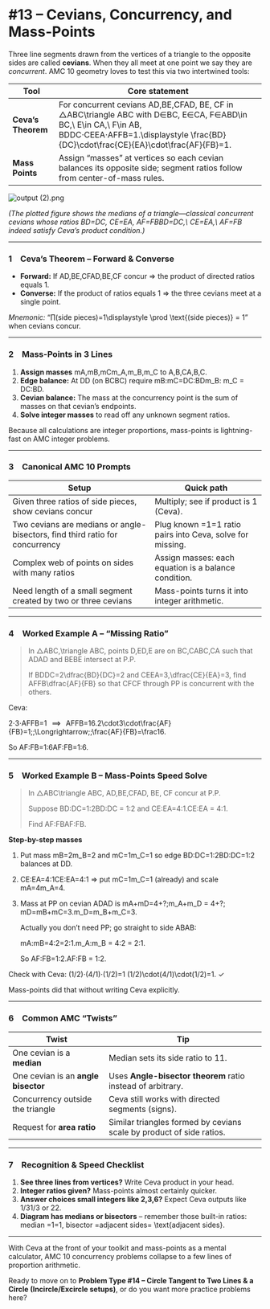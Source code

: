 # #13 – Cevians, Concurrency, and Mass-Points

Three line segments drawn from the vertices of a triangle to the opposite sides are called **cevians**.  When they all meet at one point we say they are *concurrent*.  AMC 10 geometry loves to test this via two intertwined tools:

| Tool | Core statement |
| --- | --- |
| **Ceva’s Theorem** | For concurrent cevians AD,BE,CFAD, BE, CF in △ABC\triangle ABC with D∈BC, E∈CA, F∈ABD\in BC,\ E\in CA,\ F\in AB,  BDDC⋅CEEA⋅AFFB=1.\displaystyle \frac{BD}{DC}\cdot\frac{CE}{EA}\cdot\frac{AF}{FB}=1. |
| **Mass Points** | Assign “masses” at vertices so each cevian balances its opposite side; segment ratios follow from center-of-mass rules. |

![output (2).png](#13%20%E2%80%93%20Cevians,%20Concurrency,%20and%20Mass-Points%20228936cc22148070be8ceedcd26fb8c5/output_(2).png)

*(The plotted figure shows the medians of a triangle—classical concurrent cevians whose ratios BD=DC, CE=EA, AF=FBBD=DC,\ CE=EA,\ AF=FB indeed satisfy Ceva’s product condition.)*

---

### 1 Ceva’s Theorem – Forward & Converse

- **Forward:** If AD,BE,CFAD,BE,CF concur ⇒ the product of directed ratios equals 1.
- **Converse:** If the product of ratios equals 1 ⇒ the three cevians meet at a single point.

*Mnemonic:* “∏(side pieces)=1\displaystyle \prod \text{(side pieces)} = 1” when cevians concur.

---

### 2 Mass-Points in 3 Lines

1. **Assign masses** mA,mB,mCm_A,m_B,m_C to A,B,CA,B,C.
2. **Edge balance:** At DD (on BCBC) require mB:mC=DC:BDm_B: m_C = DC:BD.
3. **Cevian balance:** The mass at the concurrency point is the sum of masses on that cevian’s endpoints.
4. **Solve integer masses** to read off any unknown segment ratios.

Because all calculations are integer proportions, mass-points is lightning-fast on AMC integer problems.

---

### 3 Canonical AMC 10 Prompts

| Setup | Quick path |
| --- | --- |
| Given three ratios of side pieces, show cevians concur | Multiply; see if product is 1 (Ceva). |
| Two cevians are medians or angle-bisectors, find third ratio for concurrency | Plug known =1=1 ratio pairs into Ceva, solve for missing. |
| Complex web of points on sides with many ratios | Assign masses: each equation is a balance condition. |
| Need length of a small segment created by two or three cevians | Mass-points turns it into integer arithmetic. |

---

### 4 Worked Example A – “Missing Ratio”

> In △ABC,\triangle ABC, points D,ED,E are on BC,CABC,CA such that ADAD and BEBE intersect at P.P.
> 
> 
> If BDDC=2\dfrac{BD}{DC}=2 and CEEA=3,\dfrac{CE}{EA}=3, find AFFB\dfrac{AF}{FB} so that CFCF through PP is concurrent with the others.
> 

Ceva:

2⋅3⋅AFFB=1    ⟹    AFFB=16.2\cdot3\cdot\frac{AF}{FB}=1\;\;\Longrightarrow\;\;\frac{AF}{FB}=\frac16.

So AF:FB=1:6AF:FB=1:6.

---

### 5 Worked Example B – Mass-Points Speed Solve

> In △ABC\triangle ABC, AD,BE,CFAD, BE, CF concur at P.P.
> 
> 
> Suppose BD:DC=1:2BD:DC = 1:2 and CE:EA=4:1.CE:EA = 4:1.
> 
> Find AF:FBAF:FB.
> 

**Step-by-step masses**

1. Put mass mB=2m_B=2 and mC=1m_C=1 so edge BD:DC=1:2BD:DC=1:2 balances at DD.
2. CE:EA=4:1CE:EA=4:1 ⇒ put mC=1m_C=1 (already) and scale mA=4m_A=4.
3. Mass at PP on cevian ADAD is mA+mD=4+?;m_A+m_D = 4+?; mD=mB+mC=3.m_D=m_B+m_C=3.
    
    Actually you don’t need PP; go straight to side ABAB:
    
    mA:mB=4:2=2:1.m_A:m_B = 4:2 = 2:1.
    
    So AF:FB=1:2.AF:FB = 1:2.
    

Check with Ceva: (1/2)⋅(4/1)⋅(1/2)=1 (1/2)\cdot(4/1)\cdot(1/2)=1. ✓

Mass-points did that without writing Ceva explicitly.

---

### 6 Common AMC “Twists”

| Twist | Tip |
| --- | --- |
| One cevian is a **median** | Median sets its side ratio to 11. |
| One cevian is an **angle bisector** | Uses **Angle-bisector theorem** ratio instead of arbitrary. |
| Concurrency outside the triangle | Ceva still works with directed segments (signs). |
| Request for **area ratio** | Similar triangles formed by cevians scale by product of side ratios. |

---

### 7 Recognition & Speed Checklist

1. **See three lines from vertices?** Write Ceva product in your head.
2. **Integer ratios given?** Mass-points almost certainly quicker.
3. **Answer choices small integers like 2,3,6?** Expect Ceva outputs like 1/31/3 or 22.
4. **Diagram has medians or bisectors** – remember those built-in ratios: median =1=1, bisector =adjacent sides= \text{adjacent sides}.

---

With Ceva at the front of your toolkit and mass-points as a mental calculator, AMC 10 concurrency problems collapse to a few lines of proportion arithmetic.

Ready to move on to **Problem Type #14 – Circle Tangent to Two Lines & a Circle (Incircle/Excircle setups)**, or do you want more practice problems here?